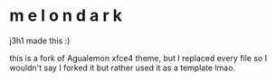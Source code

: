 # m e l o n d a r k
j3h1 made this :)

this is a fork of Agualemon xfce4 theme, but I replaced every file so I wouldn't say I forked it but rather used it as a template lmao.